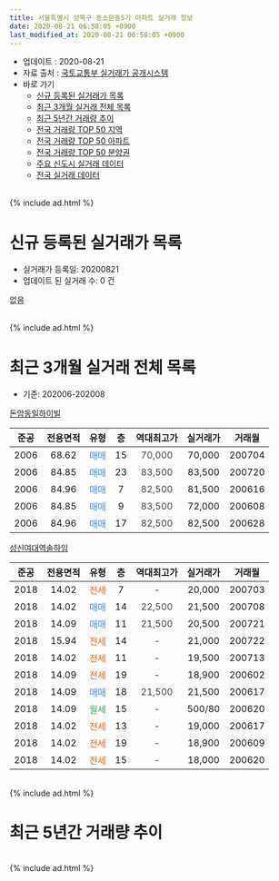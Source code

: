 ```yaml
---
title: 서울특별시 성북구 동소문동5가 아파트 실거래 정보
date: 2020-08-21 06:58:05 +0900
last_modified_at: 2020-08-21 06:58:05 +0900
---
```


* 업데이트 : 2020-08-21
* 자료 출처 : [국토교통부 실거래가 공개시스템](http://rt.molit.go.kr)
* 바로 가기
    * [신규 등록된 실거래가 목록](#신규-등록된-실거래가-목록)
    * [최근 3개월 실거래 전체 목록](#최근-3개월-실거래-전체-목록)
    * [최근 5년간 거래량 추이](#최근-5년간-거래량-추이)
    * [전국 거래량 TOP 50 지역](https://inasie.github.io/apt-trade-info/최근-3개월-전국에서-가장-거래가-많이-발생한-지역)
    * [전국 거래량 TOP 50 아파트](https://inasie.github.io/apt-trade-info/최근-3개월-전국에서-가장-거래가-많이-발생한-아파트)
    * [전국 거래량 TOP 50 분양권](https://inasie.github.io/apt-trade-info/최근-3개월-전국에서-가장-거래가-많이-발생한-분양권)
    * [주요 신도시 실거래 데이터](https://inasie.github.io/apt-trade-info/주요-신도시)
    * [전국 실거래 데이터](https://inasie.github.io/apt-trade-info/전국)
<br>
{% include ad.html %}
<br>

# 신규 등록된 실거래가 목록
* 실거래가 등록일: 20200821
* 업데이트 된 실거래 수: 0 건

없음

<br>
{% include ad.html %}
<br>

# 최근 3개월 실거래 전체 목록
* 기준: 202006-202008


[돈암동일하이빌](https://search.naver.com/search.naver?query=%EC%84%9C%EC%9A%B8%ED%8A%B9%EB%B3%84%EC%8B%9C+%EC%84%B1%EB%B6%81%EA%B5%AC+%EB%8F%99%EC%86%8C%EB%AC%B8%EB%8F%995%EA%B0%80+%EB%8F%88%EC%95%94%EB%8F%99%EC%9D%BC%ED%95%98%EC%9D%B4%EB%B9%8C)

|준공|전용면적|유형|층|역대최고가|실거래가|거래월|
|:---:|:---:|:---:|:---:|:---:|:---:|:---:|
|2006|68.62|<span style="color:#4285f3">매매</span>|15|<span style="color:#444444">70,000</span>|70,000|200704|
|2006|84.85|<span style="color:#4285f3">매매</span>|23|<span style="color:#444444">83,500</span>|83,500|200720|
|2006|84.96|<span style="color:#4285f3">매매</span>|7|<span style="color:#444444">82,500</span>|81,500|200616|
|2006|84.85|<span style="color:#4285f3">매매</span>|9|<span style="color:#444444">83,500</span>|72,000|200608|
|2006|84.96|<span style="color:#4285f3">매매</span>|17|<span style="color:#444444">82,500</span>|82,500|200628|

[성신여대역솔하임](https://search.naver.com/search.naver?query=%EC%84%9C%EC%9A%B8%ED%8A%B9%EB%B3%84%EC%8B%9C+%EC%84%B1%EB%B6%81%EA%B5%AC+%EB%8F%99%EC%86%8C%EB%AC%B8%EB%8F%995%EA%B0%80+%EC%84%B1%EC%8B%A0%EC%97%AC%EB%8C%80%EC%97%AD%EC%86%94%ED%95%98%EC%9E%84)

|준공|전용면적|유형|층|역대최고가|실거래가|거래월|
|:---:|:---:|:---:|:---:|:---:|:---:|:---:|
|2018|14.02|<span style="color:#ff5a00">전세</span>|7|<span style="color:#444444">-</span>|20,000|200703|
|2018|14.02|<span style="color:#4285f3">매매</span>|14|<span style="color:#444444">22,500</span>|21,500|200708|
|2018|14.09|<span style="color:#4285f3">매매</span>|11|<span style="color:#444444">21,500</span>|20,500|200721|
|2018|15.94|<span style="color:#ff5a00">전세</span>|14|<span style="color:#444444">-</span>|21,000|200722|
|2018|14.02|<span style="color:#ff5a00">전세</span>|11|<span style="color:#444444">-</span>|19,500|200713|
|2018|14.09|<span style="color:#ff5a00">전세</span>|19|<span style="color:#444444">-</span>|18,900|200602|
|2018|14.09|<span style="color:#4285f3">매매</span>|18|<span style="color:#444444">21,500</span>|21,500|200617|
|2018|14.09|<span style="color:#34a853">월세</span>|15|<span style="color:#444444">-</span>|500/80|200620|
|2018|14.02|<span style="color:#ff5a00">전세</span>|13|<span style="color:#444444">-</span>|19,000|200617|
|2018|14.02|<span style="color:#ff5a00">전세</span>|19|<span style="color:#444444">-</span>|18,900|200609|
|2018|14.02|<span style="color:#ff5a00">전세</span>|15|<span style="color:#444444">-</span>|18,000|200620|


<br>
{% include ad.html %}
<br>

# 최근 5년간 거래량 추이


<div style="width:100%;">
    <canvas id="deal_progress" height="200"></canvas>
</div>

<script>
new Chart(document.getElementById("deal_progress"), {
    type: 'line',
    data: {
        labels: ['201508','201509','201510','201511','201512','201601','201602','201603','201604','201605','201606','201607','201608','201609','201610','201611','201612','201701','201702','201703','201704','201705','201706','201707','201708','201709','201710','201711','201712','201801','201802','201803','201804','201805','201806','201807','201808','201809','201810','201811','201812','201901','201902','201903','201904','201905','201906','201907','201908','201909','201910','201911','201912','202001','202002','202003','202004','202005','202006','202007','202008'],
        datasets: [{
            label: '매매',
            pointRadius: 1,
            data: [1, 1, 0, 4, 3, 0, 2, 0, 0, 1, 2, 0, 1, 1, 0, 2, 1, 0, 0, 0, 0, 0, 1, 2, 0, 1, 1, 1, 2, 3, 4, 6, 1, 1, 2, 2, 0, 0, 0, 1, 0, 0, 0, 0, 0, 0, 1, 2, 3, 0, 0, 1, 2, 0, 1, 0, 2, 0, 4, 4, 0],
            borderColor: "rgba(255, 201, 14, 1)",
            backgroundColor: "rgba(255, 201, 14, 0.5)",
            fill: false,
            lineTension: 0
        },{
            label: '전월세',
            pointRadius: 1,
            data: [1, 1, 0, 1, 1, 2, 1, 1, 0, 1, 0, 3, 2, 1, 1, 0, 1, 1, 3, 0, 5, 0, 0, 0, 0, 2, 1, 0, 0, 5, 7, 5, 1, 1, 9, 15, 4, 0, 2, 0, 5, 6, 4, 4, 2, 1, 2, 4, 2, 2, 2, 2, 11, 3, 5, 2, 1, 1, 5, 3, 0],
            borderColor: "rgba(0, 141, 185, 1)",
            backgroundColor: "rgba(0, 141, 185, 0.5)",
            fill: false,
            lineTension: 0
        }
        ]
    },
    options: {
        responsive: true,
        title: {
            display: false
        },
        tooltips: {
            mode: 'index',
            intersect: false
        },
        hover: {
            mode: 'nearest',
            intersect: true
        },
        scales: {
            xAxes: [{
                display: true,
                scaleLabel: {
                    display: true,
                    labelString: '년/월'
                }
            }],
            yAxes: [{
                display: true,
                ticks: {
                    suggestedMin: 0,
                },
                scaleLabel: {
                    display: true,
                    labelString: '실거래 수'
                }
            }]
        }
    }
});

</script>


<br>
{% include ad.html %}
<br>

